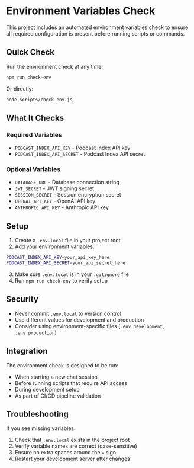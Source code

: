 # Environment Variables Check

This project includes an automated environment variables check to ensure all required configuration is present before running scripts or commands.

## Quick Check

Run the environment check at any time:

```bash
npm run check-env
```

Or directly:

```bash
node scripts/check-env.js
```

## What It Checks

### Required Variables
- `PODCAST_INDEX_API_KEY` - Podcast Index API key
- `PODCAST_INDEX_API_SECRET` - Podcast Index API secret

### Optional Variables
- `DATABASE_URL` - Database connection string
- `JWT_SECRET` - JWT signing secret
- `SESSION_SECRET` - Session encryption secret
- `OPENAI_API_KEY` - OpenAI API key
- `ANTHROPIC_API_KEY` - Anthropic API key

## Setup

1. Create a `.env.local` file in your project root
2. Add your environment variables:

```bash
PODCAST_INDEX_API_KEY=your_api_key_here
PODCAST_INDEX_API_SECRET=your_api_secret_here
```

3. Make sure `.env.local` is in your `.gitignore` file
4. Run `npm run check-env` to verify setup

## Security

- Never commit `.env.local` to version control
- Use different values for development and production
- Consider using environment-specific files (`.env.development`, `.env.production`)

## Integration

The environment check is designed to be run:
- When starting a new chat session
- Before running scripts that require API access
- During development setup
- As part of CI/CD pipeline validation

## Troubleshooting

If you see missing variables:
1. Check that `.env.local` exists in the project root
2. Verify variable names are correct (case-sensitive)
3. Ensure no extra spaces around the `=` sign
4. Restart your development server after changes 
